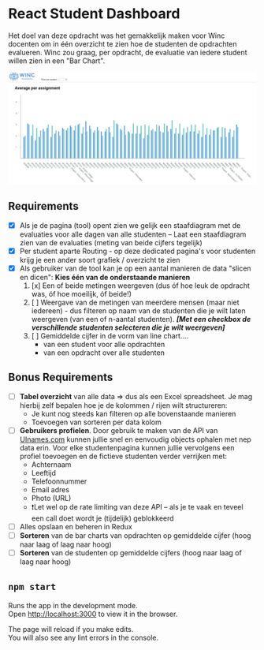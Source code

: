 # React Student Dashboard
Het doel van deze opdracht was het gemakkelijk maken voor Winc docenten om in één overzicht te zien hoe de studenten de opdrachten evalueren. Winc zou graag, per opdracht, de evaluatie van iedere student willen zien in een "Bar Chart".

![ ](https://github.com/Lars3010/W6D5-student-dashboard/blob/master/src/assets/screenshot.png)

## Requirements
- [x] Als je de pagina (tool) opent zien we gelijk een staafdiagram met de evaluaties voor alle dagen van alle studenten – Laat een staafdiagram zien van de evaluaties (meting van beide cijfers tegelijk)
- [x] Per student aparte Routing - op deze dedicated pagina's voor studenten krijg je een ander soort grafiek / overzicht te zien
- [x] Als gebruiker van de tool kan je op een aantal manieren de data "slicen en dicen":
    **Kies één van de onderstaande manieren**
    1. [x] Een of beide metingen weergeven (dus óf hoe leuk de opdracht was, óf hoe moeilijk, óf beide!)
    2. [ ] Weergave van de metingen van meerdere mensen (maar niet iedereen) - dus filteren op naam van de studenten die je wilt laten weergeven (van een of n-aantal studenten). 
    ***[Met een checkbox de verschillende studenten selecteren die je wilt weergeven]***
    3. [ ] Gemiddelde cijfer in de vorm van line chart.... 
        - van een student voor alle opdrachten
        - van een opdracht over alle studenten

## Bonus Requirements
- [ ] **Tabel overzicht** van alle data ⇒ dus als een Excel spreadsheet. Je mag hierbij zelf bepalen hoe je de kolommen / rijen wilt structureren:
    - Je kunt nog steeds kan filteren op alle bovenstaande manieren
    - Toevoegen van sorteren per data kolom
- [ ] **Gebruikers profielen**. Door gebruik te maken van de API van [UInames.com](https://uinames.com/api/) kunnen jullie snel en eenvoudig objects ophalen met nep data erin. Voor elke studentenpagina kunnen jullie vervolgens een profiel toevoegen en de fictieve studenten verder verrijken met:
    - Achternaam
    - Leeftijd
    - Telefoonnummer
    - Email adres
    - Photo (URL)
    - ❗Let wel op de rate limiting van deze API – als je te vaak en teveel een call doet wordt je (tijdelijk) geblokkeerd
- [ ] Alles opslaan en beheren in Redux
- [ ] **Sorteren** van de bar charts van opdrachten op gemiddelde cijfer (hoog naar laag of laag naar hoog)
- [ ] **Sorteren** van de studenten op gemiddelde cijfers (hoog naar laag of laag naar hoog)

## `npm start`

Runs the app in the development mode.<br />
Open [http://localhost:3000](http://localhost:3000) to view it in the browser.

The page will reload if you make edits.<br />
You will also see any lint errors in the console.